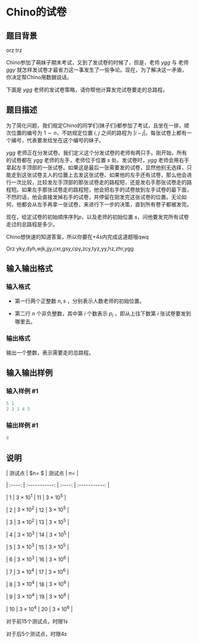 # Chino的试卷

## 题目背景

orz trz

Chino参加了萌妹子期末考试，又到了发试卷的时候了，但是，老师 $ygg$ 与 老师 $ggy$ 就怎样发试卷才最省力这一事发生了一些争论。现在，为了解决这一矛盾，你决定帮Chino用数据说话。

下面是 $ygg$ 老师的发试卷策略，请你帮他计算发完试卷要走的总路程。

## 题目描述

为了简化问题，我们规定Chino的同学们(妹子们)都参加了考试，且坐在一排，顺次位置的编号为 $1\sim n$，不妨规定位置 $i$, $j$ 之间的路程为 $|i - j|$。每张试卷上都有一个编号，代表要发给坐在这个编号的妹子。

$ygg$ 老师正在分发试卷。我们定义这个分发试卷的老师有两只手。刚开始，所有的试卷都在 $ygg$ 老师的左手，老师位于位置 $s$ 处。发试卷时，$ygg$ 老师会用右手拿起左手顶部的一张试卷。如果这是最后一张需要发的试卷，显然他别无选择，只能走到这张试卷主人的位置上去发这张试卷。如果他的左手还有试卷，那么他会进行一次比较，比较发左手顶部的那张试卷走的路程短，还是发右手那张试卷走的路程短。如果左手那张试卷走的路程短，他会把右手的试卷放到左手试卷的最下面，不然的话，他会直接发掉右手的试卷，并停留在刚发完这张试卷的位置。无论如何，他都会从左手再拿一张试卷，来进行下一步的决策，直到所有卷子都被发完。

现在，给定试卷的初始顺序序列$p$，以及老师的初始位置 $s$，问他要发完所有试卷走过的总路程是多少。

Chino想快速的知道答案，所以你要在$+4s$内完成这道题哦qwq

Orz yky,dyh,wjk,jjy,cxr,gsy,cpy,zcy,tyz,yy,hz,zhr,ygg

## 输入输出格式

### 输入格式

- 第一行两个正整数 $n, s$ ，分别表示人数老师的初始位置。

- 第二行 $n$ 个非负整数，其中第 $i$ 个数表示 $p_i$ ，即从上往下数第 $i$ 张试卷要发到哪里去。

### 输出格式

输出一个整数，表示需要走的总路程。

## 输入输出样例

### 输入样例 #1

```cpp
5 1
2 3 1 4 5
```


### 输出样例 #1

```cpp
8
```


## 说明

| 测试点 | $n= $ | 测试点 | $n =$ |

| :----: | :-----------: | :----: | :-----------: |

| 1 | $3\times10^1$ | 11 | $3\times10^5$ |

| 2 | $3\times10^2$ | 12 | $3\times10^5$ |

| 3 | $3\times10^2$ | 13 | $3\times10^5$ |

| 4 | $3\times10^3$ | 14 | $3\times10^5$ |

| 5 | $3\times10^3$ | 15 | $3\times10^5$ |

| 6 | $3\times10^3$ | 16 | $3\times10^6$ |

| 7 | $3\times10^4$ | 17 | $3\times10^6$ |

| 8 | $3\times10^4$ | 18 | $3\times10^6$ |

| 9 | $3\times10^4$ | 19 | $3\times10^6$ |

| 10 | $3\times10^4$ | 20 | $3\times10^6$ |

对于前$15$个测试点，时限$1s$

对于后$5$个测试点，时限$4s$

